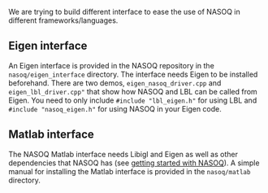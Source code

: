 
We are trying to build different interface to ease the use of NASOQ in different frameworks/languages. 

## Eigen interface
An Eigen interface is provided in the NASOQ repository in the ```nasoq/eigen_interface``` directory. The interface needs Eigen to be installed beforehand. 
There are two demos, `eigen_nasoq_driver.cpp` and `eigen_lbl_driver.cpp"` that show how NASOQ and LBL can be called from Eigen.
You need to only include `#include "lbl_eigen.h"` for using LBL and `#include "nasoq_eigen.h"` for using NASOQ in your Eigen code.


## Matlab interface
The NASOQ Matlab interface needs Libigl and Eigen as well as other dependencies that NASOQ has (see [getting started with NASOQ](getting-started-nasoq.md)). 
A simple manual for installing the Matlab interface is provided in the `nasoq/matlab` directory. 